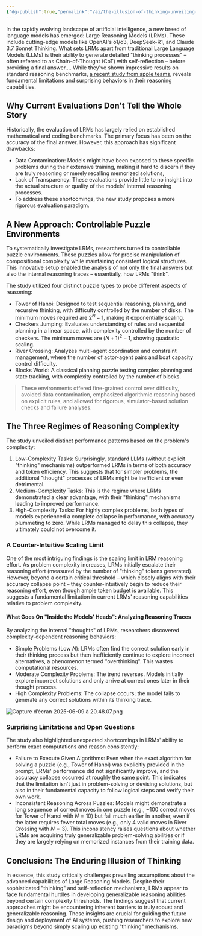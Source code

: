 ```yaml
---
{"dg-publish":true,"permalink":"/ai/the-illusion-of-thinking-unveiling-the-true-capabilities-of-advanced-reasoning-models-a-research-from-apple/"}
---
```


In the rapidly evolving landscape of artificial intelligence, a new breed of language models has emerged: Large Reasoning Models (LRMs). These include cutting-edge models like OpenAI's o1/o3, DeepSeek-R1, and Claude 3.7 Sonnet Thinking. What sets LRMs apart from traditional Large Language Models (LLMs) is their ability to generate detailed "thinking processes" – often referred to as Chain-of-Thought (CoT) with self-reflection – before providing a final answer.... While they've shown impressive results on standard reasoning benchmarks, [a recent study from apple teams](https://ppc.land/content/files/2025/06/the-illusion-of-thinking.pdf), reveals fundamental limitations and surprising behaviors in their reasoning capabilities.

## Why Current Evaluations Don't Tell the Whole Story

Historically, the evaluation of LRMs has largely relied on established mathematical and coding benchmarks. The primary focus has been on the accuracy of the final answer. However, this approach has significant drawbacks:

- Data Contamination: Models might have been exposed to these specific problems during their extensive training, making it hard to discern if they are truly reasoning or merely recalling memorized solutions,
- Lack of Transparency: These evaluations provide little to no insight into the actual structure or quality of the models' internal reasoning processes.
- To address these shortcomings, the new study proposes a more rigorous evaluation paradigm.

## A New Approach: Controllable Puzzle Environments

To systematically investigate LRMs, researchers turned to controllable puzzle environments. These puzzles allow for precise manipulation of compositional complexity while maintaining consistent logical structures. This innovative setup enabled the analysis of not only the final answers but also the internal reasoning traces – essentially, how LRMs "think".

The study utilized four distinct puzzle types to probe different aspects of reasoning:
- Tower of Hanoi: Designed to test sequential reasoning, planning, and recursive thinking, with difficulty controlled by the number of disks. The minimum moves required are $2^N - 1$, making it exponentially scaling.
- Checkers Jumping: Evaluates understanding of rules and sequential planning in a linear space, with complexity controlled by the number of checkers. The minimum moves are $(N+1)^2 - 1$, showing quadratic scaling.
- River Crossing: Analyzes multi-agent coordination and constraint management, where the number of actor-agent pairs and boat capacity control difficulty.
- Blocks World: A classical planning puzzle testing complex planning and state tracking, with complexity controlled by the number of blocks.

> These environments offered fine-grained control over difficulty, avoided data contamination, emphasized algorithmic reasoning based on explicit rules, and allowed for rigorous, simulator-based solution checks and failure analyses.

## The Three Regimes of Reasoning Complexity

The study unveiled distinct performance patterns based on the problem's complexity:

1. Low-Complexity Tasks: Surprisingly, standard LLMs (without explicit "thinking" mechanisms) outperformed LRMs in terms of both accuracy and token efficiency. This suggests that for simpler problems, the additional "thought" processes of LRMs might be inefficient or even detrimental.
2. Medium-Complexity Tasks: This is the regime where LRMs demonstrated a clear advantage, with their "thinking" mechanisms leading to improved performance.
3. High-Complexity Tasks: For highly complex problems, both types of models experienced a complete collapse in performance, with accuracy plummeting to zero. While LRMs managed to delay this collapse, they ultimately could not overcome it.

### A Counter-Intuitive Scaling Limit

One of the most intriguing findings is the scaling limit in LRM reasoning effort. As problem complexity increases, LRMs initially escalate their reasoning effort (measured by the number of "thinking" tokens generated). However, beyond a certain critical threshold – which closely aligns with their accuracy collapse point – they counter-intuitively begin to reduce their reasoning effort, even though ample token budget is available. This suggests a fundamental limitation in current LRMs' reasoning capabilities relative to problem complexity.

#### What Goes On "Inside the Models' Heads": Analyzing Reasoning Traces

By analyzing the internal "thoughts" of LRMs, researchers discovered complexity-dependent reasoning behaviors:

- Simple Problems (Low $N$): LRMs often find the correct solution early in their thinking process but then inefficiently continue to explore incorrect alternatives, a phenomenon termed "overthinking". This wastes computational resources.
- Moderate Complexity Problems: The trend reverses. Models initially explore incorrect solutions and only arrive at correct ones later in their thought process.
- High Complexity Problems: The collapse occurs; the model fails to generate any correct solutions within its thinking trace.

![Capture d’écran 2025-06-09 à 20.48.07.png](/img/user/Capture%20d%E2%80%99%C3%A9cran%202025-06-09%20%C3%A0%2020.48.07.png)

### Surprising Limitations and Open Questions

The study also highlighted unexpected shortcomings in LRMs' ability to perform exact computations and reason consistently:

- Failure to Execute Given Algorithms: Even when the exact algorithm for solving a puzzle (e.g., Tower of Hanoi) was explicitly provided in the prompt, LRMs' performance did not significantly improve, and the accuracy collapse occurred at roughly the same point. This indicates that the limitation isn't just in problem-solving or devising solutions, but also in their fundamental capacity to follow logical steps and verify their own work.
- Inconsistent Reasoning Across Puzzles: Models might demonstrate a long sequence of correct moves in one puzzle (e.g., ~100 correct moves for Tower of Hanoi with $N=10$) but fail much earlier in another, even if the latter requires fewer total moves (e.g., only 4 valid moves in River Crossing with $N=3$). This inconsistency raises questions about whether LRMs are acquiring truly generalizable problem-solving abilities or if they are largely relying on memorized instances from their training data.

## Conclusion: The Enduring Illusion of Thinking

In essence, this study critically challenges prevailing assumptions about the advanced capabilities of Large Reasoning Models. Despite their sophisticated "thinking" and self-reflection mechanisms, LRMs appear to face fundamental hurdles in developing generalizable reasoning abilities beyond certain complexity thresholds. The findings suggest that current approaches might be encountering inherent barriers to truly robust and generalizable reasoning. These insights are crucial for guiding the future design and deployment of AI systems, pushing researchers to explore new paradigms beyond simply scaling up existing "thinking" mechanisms.

